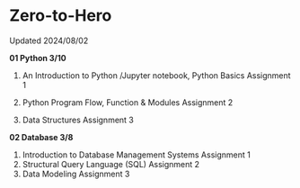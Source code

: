 # Zero-to-Hero

Updated 2024/08/02

**01 Python 3/10**

1. An Introduction to Python /Jupyter notebook, Python Basics
   Assignment 1

2. Python Program Flow, Function & Modules
  Assignment 2
4. Data Structures
  Assignment 3


**02 Database 3/8**

1. Introduction to Database Management Systems
  Assignment 1 
2. Structural Query Language (SQL)
  Assignment 2 
3. Data Modeling
  Assignment 3 
